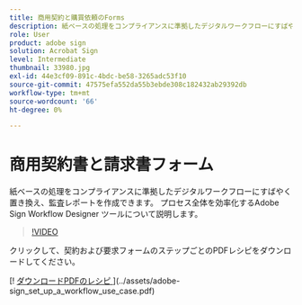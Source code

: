 ```yaml
---
title: 商用契約と購買依頼のForms
description: 紙ベースの処理をコンプライアンスに準拠したデジタルワークフローにすばやく置き換え、監査レポートを作成
role: User
product: adobe sign
solution: Acrobat Sign
level: Intermediate
thumbnail: 33980.jpg
exl-id: 44e3cf09-891c-4bdc-be58-3265adc53f10
source-git-commit: 47575efa552da55b3ebde308c182432ab29392db
workflow-type: tm+mt
source-wordcount: '66'
ht-degree: 0%

---
```


# 商用契約書と請求書フォーム

紙ベースの処理をコンプライアンスに準拠したデジタルワークフローにすばやく置き換え、監査レポートを作成できます。 プロセス全体を効率化するAdobe Sign Workflow Designer ツールについて説明します。

>[!VIDEO](https://video.tv.adobe.com/v/33980?hidetitle=true)

クリックして、契約および要求フォームのステップごとのPDFレシピをダウンロードしてください。

[! [ ダウンロードPDFのレシピ ](../assets/acrobat_PDF_96.png)](../assets/adobe-sign_set_up_a_workflow_use_case.pdf)
